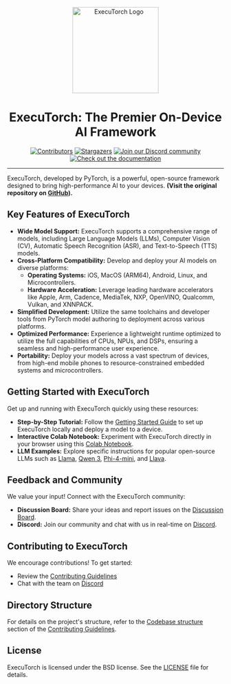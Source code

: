 <div align="center">
  <img src="docs/source/_static/img/et-logo.png" alt="ExecuTorch Logo" width="200">
  <h1>ExecuTorch: The Premier On-Device AI Framework</h1>
</div>

<div align="center">
  <a href="https://github.com/pytorch/executorch/graphs/contributors"><img src="https://img.shields.io/github/contributors/pytorch/executorch?style=for-the-badge&color=blue" alt="Contributors"></a>
  <a href="https://github.com/pytorch/executorch/stargazers"><img src="https://img.shields.io/github/stars/pytorch/executorch?style=for-the-badge&color=blue" alt="Stargazers"></a>
  <a href="https://discord.gg/Dh43CKSAdc"><img src="https://img.shields.io/badge/Discord-Join%20Us-purple?logo=discord&logoColor=white&style=for-the-badge" alt="Join our Discord community"></a>
  <a href="https://pytorch.org/executorch/main/index"><img src="https://img.shields.io/badge/Documentation-000?logo=googledocs&logoColor=FFE165&style=for-the-badge" alt="Check out the documentation"></a>
  <hr>
</div>

ExecuTorch, developed by PyTorch, is a powerful, open-source framework designed to bring high-performance AI to your devices.  **(Visit the original repository on [GitHub](https://github.com/pytorch/executorch)).**

## Key Features of ExecuTorch

*   **Wide Model Support:**  ExecuTorch supports a comprehensive range of models, including Large Language Models (LLMs), Computer Vision (CV), Automatic Speech Recognition (ASR), and Text-to-Speech (TTS) models.
*   **Cross-Platform Compatibility:** Develop and deploy your AI models on diverse platforms:
    *   **Operating Systems:** iOS, MacOS (ARM64), Android, Linux, and Microcontrollers.
    *   **Hardware Acceleration:** Leverage leading hardware accelerators like Apple, Arm, Cadence, MediaTek, NXP, OpenVINO, Qualcomm, Vulkan, and XNNPACK.
*   **Simplified Development:** Utilize the same toolchains and developer tools from PyTorch model authoring to deployment across various platforms.
*   **Optimized Performance:** Experience a lightweight runtime optimized to utilize the full capabilities of CPUs, NPUs, and DSPs, ensuring a seamless and high-performance user experience.
*   **Portability:** Deploy your models across a vast spectrum of devices, from high-end mobile phones to resource-constrained embedded systems and microcontrollers.

## Getting Started with ExecuTorch

Get up and running with ExecuTorch quickly using these resources:

*   **Step-by-Step Tutorial:** Follow the [Getting Started Guide](https://pytorch.org/executorch/stable/getting-started.html) to set up ExecuTorch locally and deploy a model to a device.
*   **Interactive Colab Notebook:** Experiment with ExecuTorch directly in your browser using this [Colab Notebook](https://colab.research.google.com/drive/1qpxrXC3YdJQzly3mRg-4ayYiOjC6rue3?usp=sharing).
*   **LLM Examples:** Explore specific instructions for popular open-source LLMs such as [Llama](examples/models/llama/README.md), [Qwen 3](examples/models/qwen3/README.md), [Phi-4-mini](examples/models/phi_4_mini/README.md), and [Llava](examples/models/llava/README.md).

## Feedback and Community

We value your input!  Connect with the ExecuTorch community:

*   **Discussion Board:** Share your ideas and report issues on the [Discussion Board](https://github.com/pytorch/executorch/discussions).
*   **Discord:** Join our community and chat with us in real-time on [Discord](https://discord.gg/Dh43CKSAdc).

## Contributing to ExecuTorch

We encourage contributions! To get started:

*   Review the [Contributing Guidelines](CONTRIBUTING.md)
*   Chat with the team on [Discord](https://discord.gg/Dh43CKSAdc)

## Directory Structure

For details on the project's structure, refer to the [Codebase structure](CONTRIBUTING.md#codebase-structure) section of the [Contributing Guidelines](CONTRIBUTING.md).

## License

ExecuTorch is licensed under the BSD license. See the [LICENSE](LICENSE) file for details.